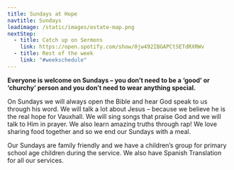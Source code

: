 ```yaml
---
title: Sundays at Hope
navtitle: Sundays
leadimage: /static/images/estate-map.png
nextStep:
  - title: Catch up on Sermons
    link: https://open.spotify.com/show/0jw492IBGAPCtSETdRXRWv
  - title: Rest of the week
    link: "#weekschedule"
---
```

**Everyone is welcome on Sundays – you don’t need to be a ‘good’ or ‘churchy’ person and you don’t need to wear anything special.**

On Sundays we will always open the Bible and hear God speak to us through his word. We will talk a lot about Jesus – because we believe he is the real hope for Vauxhall. We will sing songs that praise God and we will talk to Him in prayer. We also learn amazing truths through rap! We love sharing food together and so we end our Sundays with a meal.

Our Sundays are family friendly and we have a children’s group for primary school age children during the service. We also have Spanish Translation for all our services.
